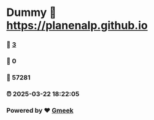 # Dummy :link: https://planenalp.github.io 
### :page_facing_up: [3](https://planenalp.github.io/tag.html) 
### :speech_balloon: 0 
### :hibiscus: 57281 
### :alarm_clock: 2025-03-22 18:22:05 
### Powered by :heart: [Gmeek](https://github.com/Meekdai/Gmeek)

